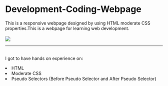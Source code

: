 # Development-Coding-Webpage
This is a responsive webpage designed by using HTML moderate CSS properties.This is a webpage for learning web development.
<br>
<br><a href="#"> <img src="https://is.gd/R47F5t"> </a>
<br><hr>
<br>I got to have hands on experience on:
<li>HTML
<li>Moderate CSS
<li>Pseudo Selectors (Before Pseudo Selector and After Pseudo Selector)
